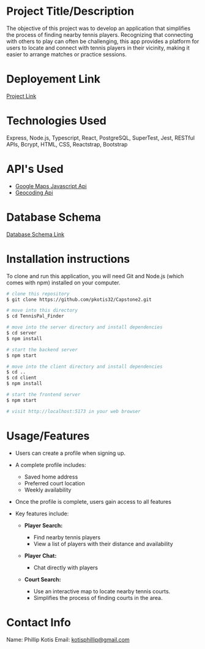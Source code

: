 # Project Title/Description

The objective of this project was to develop an application that simplifies the process of finding nearby tennis players. Recognizing that connecting with others to play can often be challenging, this app provides a platform for users to locate and connect with tennis players in their vicinity, making it easier to arrange matches or practice sessions.


# Deployement Link

[Project Link]()

# Technologies Used 

Express, Node.js, Typescript, React, PostgreSQL, SuperTest, Jest, RESTful APIs, Bcrypt, HTML, CSS, Reactstrap, Bootstrap

# API's Used
- [Google Maps Javascript Api](https://developers.google.com/codelabs/maps-platform/maps-platform-101-react-js#0)
- [Geocoding Api](https://developers.google.com/maps/documentation/geocoding/overview)


# Database Schema

[Database Schema Link](https://github.com/pkotis32/Capstone2/blob/main/TennisPal_Finder_schema.drawio.png)


# Installation instructions
To clone and run this application, you will need Git and Node.js (which comes with npm) installed on your computer.
```Bash
# clone this repository
$ git clone https://github.com/pkotis32/Capstone2.git

# move into this directory
$ cd TennisPal_Finder

# move into the server directory and install dependencies
$ cd server
$ npm install

# start the backend server
$ npm start

# move into the client directory and install dependencies
$ cd ..
$ cd client
$ npm install

# start the frontend server
$ npm start

# visit http://localhost:5173 in your web browser
```



# Usage/Features

- Users can create a profile when signing up.
- A complete profile includes:
  - Saved home address
  - Preferred court location
  - Weekly availability

- Once the profile is complete, users gain access to all features
- Key features include:
  - **Player Search:**
    - Find nearby tennis players
    - View a list of players with their distance and availability
    
  - **Player Chat:**
    - Chat directly with players

  - **Court Search:**
    - Use an interactive map to locate nearby tennis courts.
    - Simplifies the process of finding courts in the area.


# Contact Info

Name: Phillip Kotis
Email: kotisphillip@gmail.com
